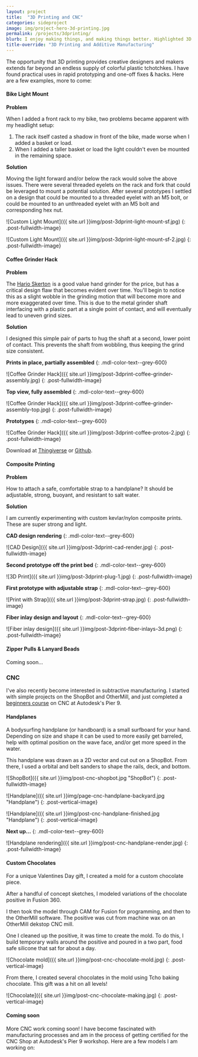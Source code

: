 ```yaml
---
layout: project
title:  "3D Printing and CNC"
categories: sideproject
image: img/project-hero-3d-printing.jpg
permalink: /projects/3dprinting/
blurb: I enjoy making things, and making things better. Highlighted 3D printing projects & prototypes. 
title-override: "3D Printing and Additive Manufacturing"
---
```

The opportunity that 3D printing provides creative designers and makers extends far beyond an endless supply of colorful plastic tchotchkes. I have found practical uses in rapid prototyping and one-off fixes & hacks. Here are a few examples, more to come: 

#### Bike Light Mount

**Problem**

When I added a front rack to my bike, two problems became apparent with my headlight setup:

1. The rack itself casted a shadow in front of the bike, made worse when I added a basket or load.
2. When I added a taller basket or load the light couldn't even be mounted in the remaining space.

**Solution**

Moving the light forward and/or below the rack would solve the above issues. There were several threaded eyelets on the rack and fork that could be leveraged to mount a potential solution. After several prototypes I settled on a design that could be mounted to a threaded eyelet with an M5 bolt, or could be mounted to an unthreaded eyelet with an M5 bolt and corresponding hex nut. 

![Custom Light Mount]({{ site.url }}img/post-3dprint-light-mount-sf.jpg)
{: .post-fullwidth-image}

![Custom Light Mount]({{ site.url }}img/post-3dprint-light-mount-sf-2.jpg)
{: .post-fullwidth-image}

#### Coffee Grinder Hack

**Problem**

The <a rel="nofollow" href="http://www.amazon.com/gp/product/B001802PIQ/ref=as_li_tl?ie=UTF8&camp=1789&creative=9325&creativeASIN=B001802PIQ&linkCode=as2&tag=ryanarna-20&linkId=UVOYMNHMT7RI533J">Hario Skerton</a><img src="http://ir-na.amazon-adsystem.com/e/ir?t=ryanarna-20&l=as2&o=1&a=B001802PIQ" width="1" height="1" border="0" alt="" style="border:none !important; margin:0px !important;" /> is a good value hand grinder for the price, but has a critical design flaw that becomes evident over time. You'll begin to notice this as a slight wobble in the grinding motion that will become more and more exaggerated over time. This is due to the metal grinder shaft interfacing with a plastic part at a single point of contact, and will eventually lead to uneven grind sizes. 

**Solution**

I designed this simple pair of parts to hug the shaft at a second, lower point of contact. This prevents the shaft from wobbling, thus keeping the grind size consistent. 

**Prints in place, partially assembled**
{: .mdl-color-text--grey-600}

![Coffee Grinder Hack]({{ site.url }}img/post-3dprint-coffee-grinder-assembly.jpg)
{: .post-fullwidth-image}

**Top view, fully assembled**
{: .mdl-color-text--grey-600}

![Coffee Grinder Hack]({{ site.url }}img/post-3dprint-coffee-grinder-assembly-top.jpg)
{: .post-fullwidth-image}

**Prototypes**
{: .mdl-color-text--grey-600}

![Coffee Grinder Hack]({{ site.url }}img/post-3dprint-coffee-protos-2.jpg)
{: .post-fullwidth-image}

Download at [Thingiverse](https://www.thingiverse.com/thing:984399) or [Github](https://github.com/arnaudin/Printable-STL/tree/master/Hario%20Skerton%20Grinder%20Spacer%20Bearing). 

#### Composite Printing

**Problem**

How to attach a safe, comfortable strap to a handplane? It should be adjustable, strong, buoyant, and resistant to salt water.

**Solution**

I am currently experimenting with custom kevlar/nylon composite prints. These are super strong and light. 

**CAD design rendering**
{: .mdl-color-text--grey-600}

![CAD Design]({{ site.url }}img/post-3dprint-cad-render.jpg)
{: .post-fullwidth-image}

**Second prototype off the print bed**
{: .mdl-color-text--grey-600}

![3D Print]({{ site.url }}img/post-3dprint-plug-1.jpg)
{: .post-fullwidth-image}

**First prototype with adjustable strap**
{: .mdl-color-text--grey-600}

![Print with Strap]({{ site.url }}img/post-3dprint-strap.jpg)
{: .post-fullwidth-image}

**Fiber inlay design and layout**
{: .mdl-color-text--grey-600}

![Fiber inlay design]({{ site.url }}img/post-3dprint-fiber-inlays-3d.png)
{: .post-fullwidth-image}

#### Zipper Pulls & Lanyard Beads

Coming soon...

### CNC

I've also recently become interested in subtractive manufacturing. I started with simple projects on the ShopBot and OtherMill, and just completed a [beginners course](http://www.instructables.com/id/Learn-CNC-The-Hard-Way/) on CNC at Autodesk's Pier 9. 

#### Handplanes

A bodysurfing handplane (or handboard) is a small surfboard for your hand. Depending on size and shape it can be used to more easily get barreled, help with optimal position on the wave face, and/or get more speed in the water. 

This handplane was drawn as a 2D vector and cut out on a ShopBot. From there, I used a orbital and belt sanders to shape the rails, deck, and bottom. 

![ShopBot]({{ site.url }}img/post-cnc-shopbot.jpg "ShopBot")
{: .post-fullwidth-image}

![Handplane]({{ site.url }}img/page-cnc-handplane-backyard.jpg "Handplane")
{: .post-vertical-image}

![Handplane]({{ site.url }}img/post-cnc-handplane-finished.jpg "Handplane")
{: .post-vertical-image}

**Next up...**
{: .mdl-color-text--grey-600}

![Handplane rendering]({{ site.url }}img/post-cnc-handplane-render.jpg)
{: .post-fullwidth-image}

#### Custom Chocolates

For a unique Valentines Day gift, I created a mold for a custom chocolate piece.

After a handful of concept sketches, I modeled variations of the chocolate positive in Fusion 360.

I then took the model through CAM for Fusion for programming, and then to the OtherMill software. The positive was cut from machine wax on an OtherMill dekstop CNC mill. 

One I cleaned up the positive, it was time to create the mold. To do this, I build temporary walls around the positive and poured in a two part, food safe silicone that sat for about a day. 

![Chocolate mold]({{ site.url }}img/post-cnc-chocolate-mold.jpg)
{: .post-vertical-image}

From there, I created several chocolates in the mold using Tcho baking chocolate. This gift was a hit on all levels!

![Chocolate]({{ site.url }}img/post-cnc-chocolate-making.jpg)
{: .post-vertical-image}

#### Coming soon

More CNC work coming soon! I have become fascinated with manufacturing processes and am in the process of getting certified for the CNC Shop at Autodesk's Pier 9 workshop. Here are a few models I am working on: